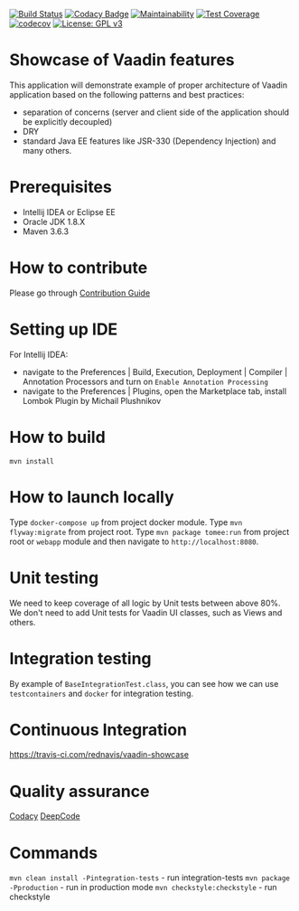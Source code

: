 [![Build Status](https://travis-ci.com/rednavis/vaadin-showcase.svg?branch=master)](https://travis-ci.com/rednavis/vaadin-showcase)
[![Codacy Badge](https://api.codacy.com/project/badge/Grade/21e248caf9cf4192ae618eada63469c6)](https://www.codacy.com/gh/rednavis/vaadin-showcase?utm_source=github.com&amp;utm_medium=referral&amp;utm_content=rednavis/vaadin-showcase&amp;utm_campaign=Badge_Grade)
[![Maintainability](https://api.codeclimate.com/v1/badges/eb18be5f089efbefe1c5/maintainability)](https://codeclimate.com/github/rednavis/vaadin-showcase/maintainability)
[![Test Coverage](https://api.codeclimate.com/v1/badges/eb18be5f089efbefe1c5/test_coverage)](https://codeclimate.com/github/rednavis/vaadin-showcase/test_coverage)
[![codecov](https://codecov.io/gh/rednavis/vaadin-showcase/branch/master/graph/badge.svg)](https://codecov.io/gh/rednavis/vaadin-showcase)
[![License: GPL v3](https://img.shields.io/badge/License-GPLv3-blue.svg)](https://www.gnu.org/licenses/gpl-3.0)


# Showcase of Vaadin features

This application will demonstrate example of proper architecture of Vaadin application based on the following patterns and best practices:
- separation of concerns (server and client side of the application should be explicitly decoupled)
- DRY
- standard Java EE features like JSR-330 (Dependency Injection)
and many others.

# Prerequisites
- Intellij IDEA or Eclipse EE
- Oracle JDK 1.8.X
- Maven 3.6.3

# How to contribute
Please go through [Contribution Guide](http://bit.ly/2sx6BKz)

# Setting up IDE
For Intellij IDEA:
- navigate to the Preferences | Build, Execution, Deployment | Compiler | Annotation Processors and turn on `Enable Annotation Processing`
- navigate to the Preferences | Plugins, open the Marketplace tab, install Lombok Plugin by Michail Plushnikov

# How to build 
`mvn install`

# How to launch locally
Type `docker-compose up` from project docker module.
Type `mvn flyway:migrate` from project root.
Type `mvn package tomee:run` from project root or `webapp` module and then navigate to `http://localhost:8080`.

# Unit testing 
We need to keep coverage of all logic by Unit tests between above 80%. We don't need to add Unit tests for Vaadin UI classes, such as Views and others.

# Integration testing 
By example of `BaseIntegrationTest.class`, you can see how we can use `testcontainers` and `docker` for integration testing.

# Continuous Integration
https://travis-ci.com/rednavis/vaadin-showcase

# Quality assurance
[Codacy](https://app.codacy.com/gh/rednavis/vaadin-showcase/dashboard)
[DeepCode](https://www.deepcode.ai/app/gh/rednavis/vaadin-showcase/e3030bc66806e770256e0435586ec621733d39c0/_/dashboard/)

# Commands
`mvn clean install -Pintegration-tests` - run integration-tests
`mvn package -Pproduction` - run in production mode
`mvn checkstyle:checkstyle` - run checkstyle
